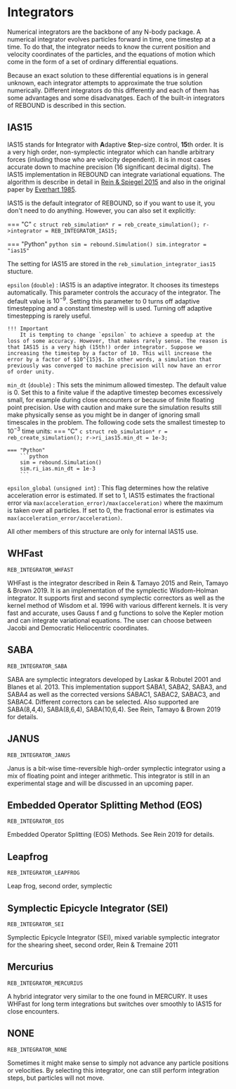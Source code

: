 # Integrators

Numerical integrators are the backbone of any N-body package. 
A numerical integrator evolves particles forward in time, one timestep at a time.
To do that, the integrator needs to know the current position and velocity coordinates of the particles, and the equations of motion which come in the form of a set of ordinary differential equations.

Because an exact solution to these differential equations is in general unknown, each integrator attempts to approximate the true solution numerically. 
Different integrators do this differently and each of them has some advantages and some disadvanatges. 
Each of the built-in integrators of REBOUND is described in this section.

## IAS15

IAS15 stands for **I**ntegrator with **A**daptive **S**tep-size control, **15**th order. It is a very high order, non-symplectic integrator which can handle arbitrary forces (inluding those who are velocity dependent). 
It is in most cases accurate down to machine precision (16 significant decimal digits). 
The IAS15 implementation in REBOUND can integrate variational equations. 
The algorithm is describe in detail in [Rein & Spiegel 2015](https://ui.adsabs.harvard.edu/abs/2015MNRAS.446.1424R/abstract) and also in the original paper by [Everhart 1985](https://ui.adsabs.harvard.edu/abs/1985ASSL..115..185E/abstract). 


IAS15 is the default integrator of REBOUND, so if you want to use it, you don't need to do anything. 
However, you can also set it explicitly:

=== "C"
    ```c
    struct reb_simulation* r = reb_create_simulation();
    r->integrator = REB_INTEGRATOR_IAS15;
    ```

=== "Python"
    ```python
    sim = rebound.Simulation()
    sim.integrator = "ias15"
    ```

The setting for IAS15 are stored in the `reb_simulation_integrator_ias15` stucture. 

`epsilon` (`double`)
:   IAS15 is an adaptive integrator. It chooses its timesteps automatically. This parameter controls the accuracy of the integrator. The default value is $10^{-9}$. Setting this parameter to 0 turns off adaptive timestepping and a constant timestep will is used. Turning off adaptive timestepping is rarely useful. 

    !!! Important
        It is tempting to change `epsilon` to achieve a speedup at the loss of some accuracy. However, that makes rarely sense. The reason is that IAS15 is a very high (15th!) order integrator. Suppose we increasing the timestep by a factor of 10. This will increase the error by a factor of $10^{15}$. In other words, a simulation that previously was converged to machine precision will now have an error of order unity. 

`min_dt` (`double`)
:   This sets the minimum allowed timestep. The default value is 0. Set this to a finite value if the adaptive timestep becomes excessively small, for example during close encounters or because of finite floating point precision. Use with caution and make sure the simulation results still make physically sense as you might be in danger of ignoring small timescales in the problem. 
    The following code sets the smallest timestep to $10^{-3}$ time units: 
    === "C"
        ```c
        struct reb_simulation* r = reb_create_simulation();
        r->ri_ias15.min_dt = 1e-3;
        ```

    === "Python"
        ```python
        sim = rebound.Simulation()
        sim.ri_ias.min_dt = 1e-3
        ```

`epsilon_global` `(unsigned int`)
:   This flag determines how the relative acceleration error is estimated. If set to 1, IAS15 estimates the fractional error via `max(acceleration_error)/max(acceleration)` where the maximum is taken over all particles. If set to 0, the fractional error is estimates via `max(acceleration_error/acceleration)`.

All other members of this structure are only for internal IAS15 use.


## WHFast
`REB_INTEGRATOR_WHFAST`

WHFast is the integrator described in Rein & Tamayo 2015 and Rein, Tamayo & Brown 2019. It is an implementation of the symplectic Wisdom-Holman integrator. It supports first and second symplectic correctors as well as the kernel method of Wisdom et al. 1996 with various different kernels. It is very fast and accurate, uses Gauss f and g functions to solve the Kepler motion and can integrate variational equations. The user can choose between Jacobi and Democratic Heliocentric coordinates. 

## SABA
`REB_INTEGRATOR_SABA`

SABA are symplectic integrators developed by Laskar & Robutel 2001 and Blanes et al. 2013. This implementation support SABA1, SABA2, SABA3, and SABA4 as well as the corrected versions SABAC1, SABAC2, SABAC3, and SABAC4. Different correctors can be selected. Also supported are SABA(8,4,4), SABA(8,6,4), SABA(10,6,4). See Rein, Tamayo & Brown 2019 for details. 

## JANUS
`REB_INTEGRATOR_JANUS`

Janus is a bit-wise time-reversible high-order symplectic integrator using a mix of floating point and integer arithmetic. This integrator is still in an experimental stage and will be discussed in an upcoming paper. 

## Embedded Operator Splitting Method (EOS)
`REB_INTEGRATOR_EOS`          

Embedded Operator Splitting (EOS) Methods. See Rein 2019 for details.

## Leapfrog
`REB_INTEGRATOR_LEAPFROG`     

Leap frog, second order, symplectic

## Symplectic Epicycle Integrator (SEI)
`REB_INTEGRATOR_SEI`          

Symplectic Epicycle Integrator (SEI), mixed variable symplectic integrator for the shearing sheet, second order, Rein & Tremaine 2011

## Mercurius
`REB_INTEGRATOR_MERCURIUS`    

A hybrid integrator very similar to the one found in MERCURY. It uses WHFast for long term integrations but switches over smoothly to IAS15 for close encounters.  


## NONE
`REB_INTEGRATOR_NONE`    

Sometimes it might make sense to simply not advance any particle positions or velocities. By selecting this integrator, one can still perform integration steps, but particles will not move.
